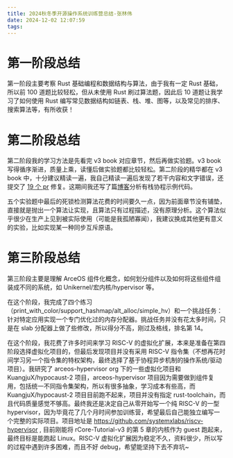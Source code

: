 ```yaml
---
title: 2024秋冬季开源操作系统训练营总结-张林伟
date: 2024-12-02 12:07:59
tags:
---
```


# 第一阶段总结

第一阶段主要考察 Rust 基础编程和数据结构与算法，由于我有一定 Rust 基础，所以前 100 道题比较轻松，但从未使用 Rust 刷过算法题，因此后 10 道题让我学习了如何使用 Rust 编写常见数据结构如链表、栈、堆、图等，以及常见的排序、搜索算法等，有所收获！

# 第二阶段总结

第二阶段我的学习方法是先看完 v3 book 对应章节，然后再做实验题。v3 book 写得循序渐进，质量上乘，读懂后做实验题都比较轻松。第二阶段的精华都在 v3 book 中，十分建议精读一遍，我自己精读一遍后发现了若干内容和文字错误，还提交了 [19 个 pr](https://github.com/rcore-os/rCore-Tutorial-Book-v3/pulls/lewiszlw) 修复。这期间我还写了篇[博客](https://systemxlabs.github.io/blog/green-threads-in-200-lines-of-rust/)分析有栈协程示例代码。

五个实验题中最后的死锁检测算法花费的时间要久一点，因为前面章节没有铺垫，直接就是抛出一个算法让实现，且算法只有过程描述，没有原理分析。这个算法似乎很少在生产上见到被实际使用（可能是我孤陋寡闻），我建议换成其他更有意义的实验，比如实现某一种同步互斥原语。

# 第三阶段总结

第三阶段主要是理解 ArceOS 组件化概念，如何划分组件以及如何将这些组件组装成不同的系统，如 Unikernel/宏内核/hypervisor 等。

在这个阶段，我完成了四个练习（print_with_color/support_hashmap/alt_alloc/simple_hv）和一个挑战任务：针对特定应用实现一个专门优化过的内存分配器。挑战任务并没有花太多时间，只是在 slab 分配器上做了些修改，所以得分不高，刚过及格线，排名第 14。

在这个阶段，我花费了许多时间来学习 RISC-V 的虚拟化扩展，本来是准备在第四阶段选择虚拟化项目的，但最后发现项目并没有采用 RISC-V 指令集（不想再花时间学习另一个指令集的特权架构，最终选择了基于协程异步机制的操作系统/驱动项目）。我研究了 arceos-hypervisor org 下的一些虚拟化项目和 KuangjuX/hypocaust-2 项目，arceos-hypervisor 项目因为需要做到组件复用，包括统一不同指令集架构，所以有很多抽象，学习成本有些高，而 KuangjuX/hypocaust-2 项目目前跑不起来，项目并没有指定 rust-toolchain，而且代码质量感觉不够高。最终我还是决定自己从零开始写一个纯 RISC-V 的一型 hypervisor，因为毕竟花了几个月时间参加训练营，希望最后自己能独立编写一个完整的实际项目。项目地址是 https://github.com/systemxlabs/riscv-hypervisor , 目前刚能将 rCore-Tutorial-v3 的第 5 章的内核作为 guest 跑起来，最终目标是能跑起 Linux。RISC-V 虚拟化扩展因为稳定不久，资料很少，所以写的过程中遇到许多困难，而且不好 debug，希望能坚持下去不弃坑~
